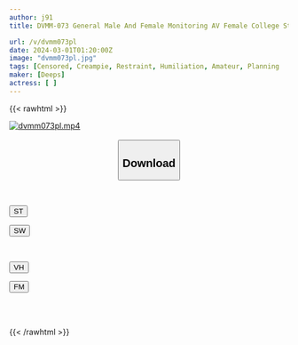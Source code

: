 ```yaml
---
author: j91
title: DVMM-073 General Male And Female Monitoring AV Female College Student Takes On The Challenge! "Simultaneous Sexual Assault On 4 Points" Restraint Orgasm! If You Cum Even Once, You Will Be Immediately Fucked And Creampied Continuously! There's No Way They Can Hold Back As Their Nipples, Clitoris, And Pussy Are Attacked At The Same Time By An Unpredictable Forehand That Pops Out From A Hole In The Wall... They All Writhe In Agony And Climax!

url: /v/dvmm073pl
date: 2024-03-01T01:20:00Z
image: "dvmm073pl.jpg"
tags: [Censored, Creampie, Restraint, Humiliation, Amateur, Planning	]
maker: [Deeps]
actress: [ ]
---
```



{{< rawhtml >}}

<div class="video" data-videoid="08oPKK9pRKfblep">
    <a href="javascript:;">
        <img src="/v/dvmm073pl/dvmm073pl.jpg" width="WIDTH" height="HEIGHT" alt="dvmm073pl.mp4" loading="lazy">
    </a>
</div>

<script type="text/javascript" src="https://j91.asia/asset/on-demand-st.js"></script>

<br>
  <link rel="stylesheet" href="https://j91.asia/asset/bs5.css">
  
  <center>
  <button class="btn btn-primary" type="button" data-bs-toggle="collapse" data-bs-target=".multi-collapse" aria-expanded="false" aria-controls="multiCollapseExample1 multiCollapseExample2"><h2>Download</h2></button></center>
</p>
<div class="row">
  <div class="col">
    <div class="collapse multi-collapse" id="multiCollapseExample1">
      <div class="card card-body">
	      	      <br>
<div class="buttons">  
<p><a href="https://streamtape.to/v/08oPKK9pRKfblep" target="_blank"><button class="btn-hover color-3"><i class="fa fa-download"></i> ST</button></a></p>
<p><a href="https://cdnwish.com/25tfgs4bmaxb" target="_blank"><button class="btn-hover color-2"><i class="fa fa-download"></i> SW</button></a></p></div>
    </div>
  </div>
</div>
  <div class="col">
    <div class="collapse multi-collapse" id="multiCollapseExample2">
      <div class="card card-body">
	      <br>
<div class="buttons">
<p><a href="javascript:;"><button class="btn-hover color-9"><i class="fa fa-download"></i> VH</button></a></p>
<p><a href="javascript:;"><button class="btn-hover color-8"><i class="fa fa-download"></i> FM</button></a></p></div>
<br><br>
      </div>
    </div>
  </div>
</div>

{{< /rawhtml >}}